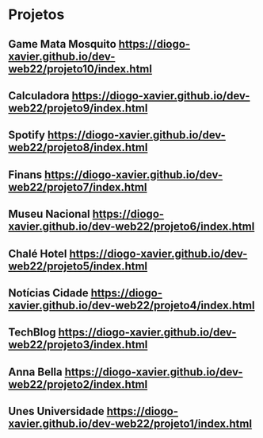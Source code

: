 # Projetos
## Game Mata Mosquito https://diogo-xavier.github.io/dev-web22/projeto10/index.html
## Calculadora https://diogo-xavier.github.io/dev-web22/projeto9/index.html
## Spotify https://diogo-xavier.github.io/dev-web22/projeto8/index.html
## Finans https://diogo-xavier.github.io/dev-web22/projeto7/index.html
## Museu Nacional https://diogo-xavier.github.io/dev-web22/projeto6/index.html
## Chalé Hotel https://diogo-xavier.github.io/dev-web22/projeto5/index.html
## Notícias Cidade https://diogo-xavier.github.io/dev-web22/projeto4/index.html
## TechBlog https://diogo-xavier.github.io/dev-web22/projeto3/index.html
## Anna Bella https://diogo-xavier.github.io/dev-web22/projeto2/index.html
## Unes Universidade https://diogo-xavier.github.io/dev-web22/projeto1/index.html
